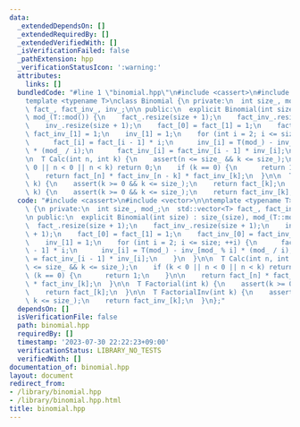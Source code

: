 ```yaml
---
data:
  _extendedDependsOn: []
  _extendedRequiredBy: []
  _extendedVerifiedWith: []
  _isVerificationFailed: false
  _pathExtension: hpp
  _verificationStatusIcon: ':warning:'
  attributes:
    links: []
  bundledCode: "#line 1 \"binomial.hpp\"\n#include <cassert>\n#include <vector>\n\n\
    template <typename T>\nclass Binomial {\n private:\n  int size_, mod_;\n  std::vector<T>\
    \ fact_, fact_inv_, inv_;\n\n public:\n  explicit Binomial(int size) : size_(size),\
    \ mod_(T::mod()) {\n    fact_.resize(size + 1);\n    fact_inv_.resize(size + 1);\n\
    \    inv_.resize(size + 1);\n    fact_[0] = fact_[1] = 1;\n    fact_inv_[0] =\
    \ fact_inv_[1] = 1;\n    inv_[1] = 1;\n    for (int i = 2; i <= size; ++i) {\n\
    \      fact_[i] = fact_[i - 1] * i;\n      inv_[i] = T(mod_) - inv_[mod_ % i]\
    \ * (mod_ / i);\n      fact_inv_[i] = fact_inv_[i - 1] * inv_[i];\n    }\n  }\n\
    \n  T Calc(int n, int k) {\n    assert(n <= size_ && k <= size_);\n    if (k <\
    \ 0 || n < 0 || n < k) return 0;\n    if (k == 0) {\n      return 1;\n    }\n\n\
    \    return fact_[n] * fact_inv_[n - k] * fact_inv_[k];\n  }\n\n  T Factorial(int\
    \ k) {\n    assert(k >= 0 && k <= size_);\n    return fact_[k];\n  }\n\n  T FactorialInv(int\
    \ k) {\n    assert(k >= 0 && k <= size_);\n    return fact_inv_[k];\n  }\n};\n"
  code: "#include <cassert>\n#include <vector>\n\ntemplate <typename T>\nclass Binomial\
    \ {\n private:\n  int size_, mod_;\n  std::vector<T> fact_, fact_inv_, inv_;\n\
    \n public:\n  explicit Binomial(int size) : size_(size), mod_(T::mod()) {\n  \
    \  fact_.resize(size + 1);\n    fact_inv_.resize(size + 1);\n    inv_.resize(size\
    \ + 1);\n    fact_[0] = fact_[1] = 1;\n    fact_inv_[0] = fact_inv_[1] = 1;\n\
    \    inv_[1] = 1;\n    for (int i = 2; i <= size; ++i) {\n      fact_[i] = fact_[i\
    \ - 1] * i;\n      inv_[i] = T(mod_) - inv_[mod_ % i] * (mod_ / i);\n      fact_inv_[i]\
    \ = fact_inv_[i - 1] * inv_[i];\n    }\n  }\n\n  T Calc(int n, int k) {\n    assert(n\
    \ <= size_ && k <= size_);\n    if (k < 0 || n < 0 || n < k) return 0;\n    if\
    \ (k == 0) {\n      return 1;\n    }\n\n    return fact_[n] * fact_inv_[n - k]\
    \ * fact_inv_[k];\n  }\n\n  T Factorial(int k) {\n    assert(k >= 0 && k <= size_);\n\
    \    return fact_[k];\n  }\n\n  T FactorialInv(int k) {\n    assert(k >= 0 &&\
    \ k <= size_);\n    return fact_inv_[k];\n  }\n};"
  dependsOn: []
  isVerificationFile: false
  path: binomial.hpp
  requiredBy: []
  timestamp: '2023-07-30 22:22:23+09:00'
  verificationStatus: LIBRARY_NO_TESTS
  verifiedWith: []
documentation_of: binomial.hpp
layout: document
redirect_from:
- /library/binomial.hpp
- /library/binomial.hpp.html
title: binomial.hpp
---
```

